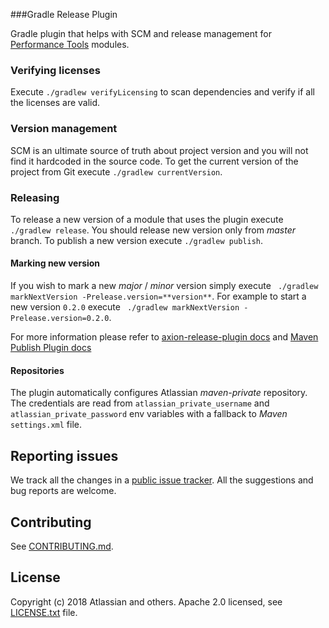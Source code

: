 ###Gradle Release Plugin

Gradle plugin that helps with SCM and release management for 
[Performance Tools](https://bitbucket.org/account/user/atlassian/projects/PT) modules.

### Verifying licenses
Execute `./gradlew verifyLicensing`  to  scan dependencies and verify if all the licenses are valid.

### Version management
SCM is an ultimate source of truth about project version and you will not find it hardcoded in the source code.
To get the current version of the project from Git execute `./gradlew currentVersion`.

### Releasing
To release a new version of a module that uses the plugin execute `./gradlew release`.
You should release new version only from *master* branch.
To publish a new version execute `./gradlew publish`.  

#### Marking new version
If you wish to mark a new *major* / *minor* version simply execute ` ./gradlew markNextVersion -Prelease.version=**version**`. 
For example to start a new version `0.2.0` execute ` ./gradlew markNextVersion -Prelease.version=0.2.0`.

For more information please refer to [axion-release-plugin docs](http://axion-release-plugin.readthedocs.io/en/latest/index.html) 
and [Maven Publish Plugin docs](https://docs.gradle.org/current/userguide/publishing_maven.html)

#### Repositories
The plugin automatically configures Atlassian *maven-private* repository.
The credentials are read from `atlassian_private_username` and `atlassian_private_password` env
variables with a fallback to *Maven* `settings.xml` file.

## Reporting issues

We track all the changes in a [public issue tracker](https://ecosystem.atlassian.net/secure/RapidBoard.jspa?rapidView=457&projectKey=JPERF).
All the suggestions and bug reports are welcome.

## Contributing

See [CONTRIBUTING.md](CONTRIBUTING.md).

## License
Copyright (c) 2018 Atlassian and others.
Apache 2.0 licensed, see [LICENSE.txt](LICENSE.txt) file.
